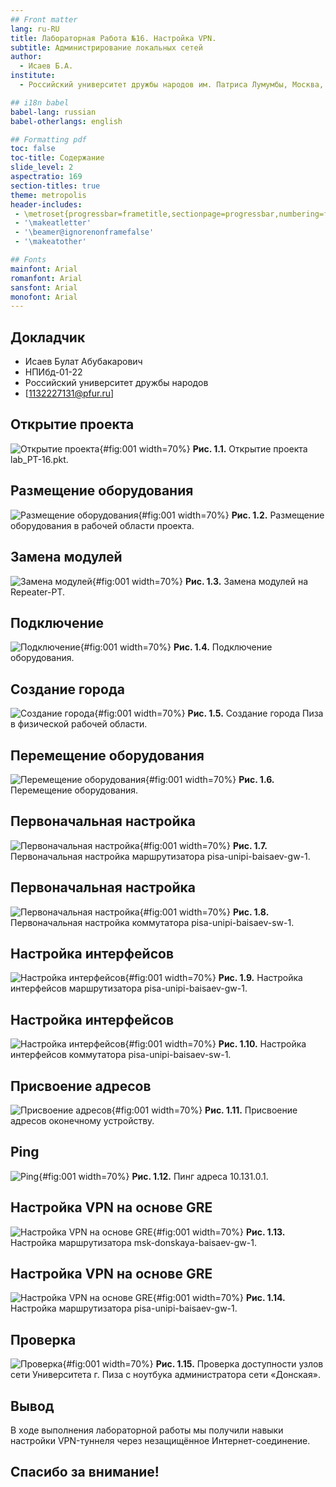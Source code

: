 ```yaml
---
## Front matter
lang: ru-RU
title: Лабораторная Работа №16. Настройка VPN.
subtitle: Администрирование локальных сетей
author:
  - Исаев Б.А.
institute:
  - Российский университет дружбы народов им. Патриса Лумумбы, Москва, Россия

## i18n babel
babel-lang: russian
babel-otherlangs: english

## Formatting pdf
toc: false
toc-title: Содержание
slide_level: 2
aspectratio: 169
section-titles: true
theme: metropolis
header-includes:
 - \metroset{progressbar=frametitle,sectionpage=progressbar,numbering=fraction}
 - '\makeatletter'
 - '\beamer@ignorenonframefalse'
 - '\makeatother'

## Fonts
mainfont: Arial
romanfont: Arial
sansfont: Arial
monofont: Arial
---
```



## Докладчик


  * Исаев Булат Абубакарович
  * НПИбд-01-22
  * Российский университет дружбы народов
  * [1132227131@pfur.ru]



## Открытие проекта
![Открытие проекта](Images/1.png){#fig:001 width=70%}
**Рис. 1.1.** Открытие проекта lab_PT-16.pkt.


## Размещение оборудования
![Размещение оборудования](Images/2.png){#fig:001 width=70%}
**Рис. 1.2.** Размещение оборудования в рабочей области проекта.


## Замена модулей
![Замена модулей](Images/3.png){#fig:001 width=70%}
**Рис. 1.3.** Замена модулей на Repeater-PT.


## Подключение
![Подключение](Images/4.png){#fig:001 width=70%}
**Рис. 1.4.** Подключение оборудования.


## Создание города
![Создание города](Images/5.png){#fig:001 width=70%}
**Рис. 1.5.** Создание города Пиза в физической рабочей области.


## Перемещение оборудования
![Перемещение оборудования](Images/6.png){#fig:001 width=70%}
**Рис. 1.6.** Перемещение оборудования.


## Первоначальная настройка
![Первоначальная настройка](Images/7.png){#fig:001 width=70%}
**Рис. 1.7.** Первоначальная настройка маршрутизатора pisa-unipi-baisaev-gw-1.


## Первоначальная настройка
![Первоначальная настройка](Images/8.png){#fig:001 width=70%}
**Рис. 1.8.** Первоначальная настройка коммутатора pisa-unipi-baisaev-sw-1.


## Настройка интерфейсов
![Настройка интерфейсов](Images/9.png){#fig:001 width=70%}
**Рис. 1.9.** Настройка интерфейсов маршрутизатора pisa-unipi-baisaev-gw-1. 


## Настройка интерфейсов
![Настройка интерфейсов](Images/10.png){#fig:001 width=70%}
**Рис. 1.10.** Настройка интерфейсов коммутатора pisa-unipi-baisaev-sw-1.


## Присвоение адресов
![Присвоение адресов](Images/11.png){#fig:001 width=70%}
**Рис. 1.11.** Присвоение адресов оконечному устройству.


## Ping
![Ping](Images/12.png){#fig:001 width=70%}
**Рис. 1.12.** Пинг адреса 10.131.0.1.


## Настройка VPN на основе GRE 
![Настройка VPN на основе GRE ](Images/13.png){#fig:001 width=70%}
**Рис. 1.13.** Настройка маршрутизатора msk-donskaya-baisaev-gw-1.


## Настройка VPN на основе GRE 
![Настройка VPN на основе GRE ](Images/14.png){#fig:001 width=70%}
**Рис. 1.14.** Настройка маршрутизатора pisa-unipi-baisaev-gw-1.


## Проверка
![Проверка](Images/15.png){#fig:001 width=70%}
**Рис. 1.15.** Проверка доступности узлов сети Университета г. Пиза с ноутбука администратора сети «Донская».


## Вывод
В ходе выполнения лабораторной работы мы получили навыки настройки VPN-туннеля через незащищённое Интернет-соединение.


## Спасибо за внимание!